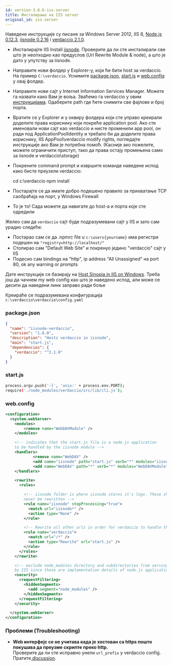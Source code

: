 ```yaml
---
id: version-3.8.6-iss-server
title: Инсталирање на IIS server
original_id: iss-server
---
```

Наведене инструкције су писане за Windows Server 2012, IIS 8, [Node.js 0.12.3](https://nodejs.org/), [iisnode 0.2.16](https://github.com/tjanczuk/iisnode) i [verdaccio 2.1.0](https://github.com/verdaccio/verdaccio).

- Инсталирајте IIS Install [iisnode](https://github.com/tjanczuk/iisnode). Проверите да ли сте инсталирали све што је неопходно као предуслов (Url Rewrite Module & node), а што је дато у упутству за iisnode.
- Направите нови фолдер у Explorer-у, који ће бити host за verdaccio. На пример `C:\verdaccio`. Уснимите [package.json](#packagejson), [start.js](#startjs) и [web.config](#webconfig) у овај фолдер.
- Направите нови сајт у Internet Information Services Manager. Можете га назвати како Вам је воља. Зваћемо га verdaccio у овим [инструкцијама](http://www.iis.net/learn/manage/configuring-security/application-pool-identities). Одаберите path где ћете снимити све фајлове и број порта.
- Вратите се у Explorer и у оквиру фолдера који сте управо креирали доделите права кориснику који покреће application pool. Ако сте именовали нови сајт као verdaccio и нисте променили app pool, он ради под ApplicationPoolIdentity и требало би да доделите права кориснику, IIS AppPool\verdaccio modify rights, погледајте инструкције ако Вам је потребна помоћ. (Касније ако пожелите, можете ограничити приступ, тако да права остају промењена само за iisnode и verdaccio\storage)
- Покрените command prompt и извршите команде наведене испод како бисте преузели verdaccio:

    cd c:\verdaccio
    npm install
    

- Постарајте се да имате добро подешено правило за прихватање TCP саобраћаја на порт, у Windows Firewall
- То је то! Сада можете да навигате до host-а и порта које сте одредили

Желео сам да `verdaccio` сајт буде подразумевани сајт у IIS и зато сам урадио следеће:

- Постарао сам се да .npmrc file u `c:\users{yourname}` има регистри подешен на `"registry=http://localhost/"`
- Стопирао сам "Default Web Site" и покренуо јединo "verdaccio" сајт у IIS
- Подесио сам bindings на "http", ip address "All Unassigned" на port 80, ok any warning or prompts

Дате инструкције се базирају на [Host Sinopia in IIS on Windows](https://gist.github.com/HCanber/4dd8409f79991a09ac75). Треба још да чачнем my web config као што је наведено испод, али може се десити да наведени линк заправо ради боље

Креираће се подразумевана конфигурација `c:\verdaccio\verdaccio\config.yaml`

### package.json

```json
{
  "name": "iisnode-verdaccio",
  "version": "1.0.0",
  "description": "Hosts verdaccio in iisnode",
  "main": "start.js",
  "dependencies": {
    "verdaccio": "^2.1.0"
  }
}
```

### start.js

```bash
process.argv.push('-l', 'unix:' + process.env.PORT);
require('./node_modules/verdaccio/src/lib/cli.js');
```

### web.config

```xml
<configuration>
  <system.webServer>
    <modules>
        <remove name="WebDAVModule" />
    </modules>

    <!-- indicates that the start.js file is a node.js application
    to be handled by the iisnode module -->
    <handlers>
            <remove name="WebDAV" />
            <add name="iisnode" path="start.js" verb="*" modules="iisnode" resourceType="Unspecified" requireAccess="Execute" />
            <add name="WebDAV" path="*" verb="*" modules="WebDAVModule" resourceType="Unspecified" requireAccess="Execute" />
    </handlers>

    <rewrite>
      <rules>

        <!-- iisnode folder is where iisnode stores it's logs. These should
        never be rewritten -->
        <rule name="iisnode" stopProcessing="true">
          <match url="iisnode*" />
          <action type="None" />
        </rule>

        <!-- Rewrite all other urls in order for verdaccio to handle these -->
        <rule name="verdaccio">
          <match url="/*" />
          <action type="Rewrite" url="start.js" />
        </rule>
      </rules>
    </rewrite>

    <!-- exclude node_modules directory and subdirectories from serving
    by IIS since these are implementation details of node.js applications -->
    <security>
      <requestFiltering>
        <hiddenSegments>
          <add segment="node_modules" />
        </hiddenSegments>
      </requestFiltering>
    </security>

  </system.webServer>
</configuration>
```

### Проблеми (Troubleshooting)

- **Web интерфејс се не учитава када је хостован са https пошто покушава да преузме скрипте преко http.**  
    Проверите да ли сте исправно унели `url_prefix` у verdaccio config. Пратите[ discussion](https://github.com/verdaccio/verdaccio/issues/622).